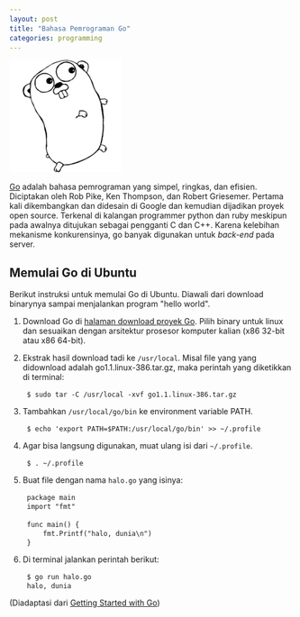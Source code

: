 ```yaml
---
layout: post
title: "Bahasa Pemrograman Go"
categories: programming
---
```


![Gopher - Maskot Bahasa Go](/images/gopherbw-small.png)

[Go][0] adalah bahasa pemrograman yang simpel, ringkas, dan efisien.
Diciptakan oleh Rob Pike, Ken Thompson, dan Robert Griesemer. Pertama kali
dikembangkan dan didesain di Google dan kemudian dijadikan proyek open
source. Terkenal di kalangan programmer python dan ruby meskipun pada
awalnya ditujukan sebagai pengganti C dan C++. Karena kelebihan mekanisme
konkurensinya, go banyak digunakan untuk *back-end* pada server.

<h2 class="clear">Memulai Go di Ubuntu</h2>

Berikut instruksi untuk memulai Go di Ubuntu. Diawali dari download
binarynya sampai menjalankan program "hello world".

1. Download Go di [halaman download proyek Go][1].
   Pilih binary untuk linux dan sesuaikan dengan arsitektur prosesor
   komputer kalian (x86 32-bit atau x86 64-bit).

2. Ekstrak hasil download tadi ke `/usr/local`. Misal file yang yang
   didownload adalah go1.1.linux-386.tar.gz, maka perintah yang diketikkan
   di terminal:

        $ sudo tar -C /usr/local -xvf go1.1.linux-386.tar.gz

3. Tambahkan `/usr/local/go/bin` ke environment variable PATH.

        $ echo 'export PATH=$PATH:/usr/local/go/bin' >> ~/.profile

4. Agar bisa langsung digunakan, muat ulang isi dari `~/.profile`.

        $ . ~/.profile

5. Buat file dengan nama `halo.go` yang isinya:

        package main
        import "fmt"

        func main() {
            fmt.Printf("halo, dunia\n")
        }

6. Di terminal jalankan perintah berikut:

        $ go run halo.go 
        halo, dunia

(Diadaptasi dari [Getting Started with Go][2])

[0]: http://golang.org/
[1]: http://code.google.com/p/go/downloads
[2]: http://golang.org/doc/install
